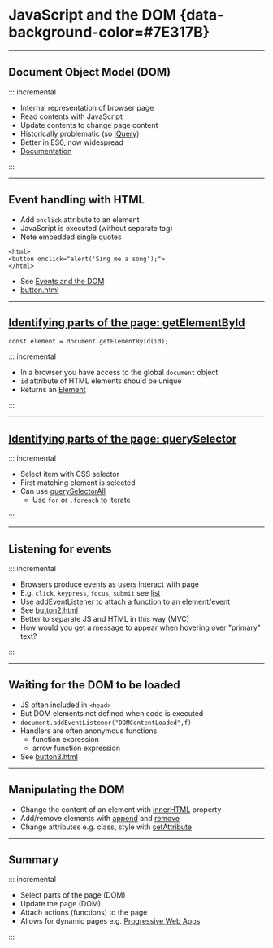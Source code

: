 # JavaScript and the DOM {data-background-color=#7E317B}

---

## Document Object Model (DOM)

::: incremental

- Internal representation of browser page
- Read contents with JavaScript
- Update contents to change page content
- Historically problematic (so [jQuery](https://jquery.com/))
- Better in ES6, now widespread
- [Documentation](https://developer.mozilla.org/en-US/docs/Web/API/Document)

:::

---

## Event handling with HTML

- Add `onclick` attribute to an element
- JavaScript is executed (without separate tag)
- Note embedded single quotes

```
<html>
<button onclick="alert('Sing me a song');">
</html>

```
- See [Events and the DOM](https://developer.mozilla.org/en-US/docs/Web/API/Document_Object_Model/Events)
- [button.html](https://github.com/stevenaeola/progblack_lectures/blob/main/js_dom/button.html)


---

## [Identifying parts of the page: getElementById](https://developer.mozilla.org/en-US/docs/Web/API/Document/getElementById)

`
const element = document.getElementById(id);
`

::: incremental

- In a browser you have access to the global `document` object
- `id` attribute of HTML elements should be unique
- Returns an [Element](https://developer.mozilla.org/en-US/docs/Web/API/Element)

:::

---


## [Identifying parts of the page: querySelector](https://developer.mozilla.org/en-US/docs/Web/API/Document/querySelector)

::: incremental

- Select item with CSS selector
- First matching element is selected
- Can use [querySelectorAll](https://developer.mozilla.org/en-US/docs/Web/API/Document/querySelectorAll)
   - Use `for` or `.foreach` to iterate

:::

---

## Listening for events

::: incremental

- Browsers produce events as users interact with page
- E.g. `click`, `keypress`, `focus`, `submit` see [list](https://developer.mozilla.org/en-US/docs/Web/Events)
- Use [addEventListener](https://developer.mozilla.org/en-US/docs/Web/API/EventTarget/addEventListener) to attach a function to an element/event
- See [button2.html](https://github.com/stevenaeola/progblack_lectures/blob/main/js_dom/button2.html)
- Better to separate JS and HTML in this way (MVC)
- How would you get a message to appear when hovering over "primary" text?

:::

---

## Waiting for the DOM to be loaded

- JS often included in `<head>`
- But DOM elements not defined when code is executed
- `document.addEventListener("DOMContentLoaded",f)`
- Handlers are often anonymous functions
    - function expression
    - arrow function expression
- See [button3.html](https://github.com/stevenaeola/progblack_lectures/blob/main/js_dom/button3.html)

---

## Manipulating the  DOM

- Change the content of an element with [innerHTML](https://developer.mozilla.org/en-US/docs/Web/API/Element/innerHTML) property
- Add/remove elements with [append](https://developer.mozilla.org/en-US/docs/Web/API/ParentNode/append) and [remove](https://developer.mozilla.org/en-US/docs/Web/API/ChildNode/remove)
- Change attributes e.g. class, style with [setAttribute](https://developer.mozilla.org/en-US/docs/Web/API/Element/setAttribute)

---

## Summary

::: incremental

- Select parts of the page (DOM)
- Update the page (DOM)
- Attach actions (functions) to the page
- Allows for dynamic pages e.g. [Progressive Web Apps](https://web.dev/progressive-web-apps/)

:::


